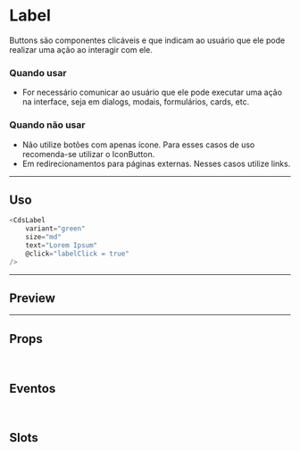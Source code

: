 # Label

Buttons são componentes clicáveis e que indicam ao usuário que ele pode realizar uma ação ao interagir com ele.

### Quando usar

- For necessário comunicar ao usuário que ele pode executar uma ação na interface,
  seja em dialogs, modais, formulários, cards, etc.

### Quando não usar

- Não utilize botões com apenas ícone. Para esses casos de uso recomenda-se utilizar o IconButton.
- Em redirecionamentos para páginas externas. Nesses casos utilize links.

---

## Uso

```js
<CdsLabel
	variant="green"
	size="md"
	text="Lorem Ipsum"
	@click="labelClick = true"
/>
```

---

## Preview

<PreviewContainer
	:component="CdsLabel"
	:events="cdsLabelEvents"
/>

---

## Props

<APITable
	name="Label"
	section="props"
/>
<br />

## Eventos

<APITable
	name="Label"
	section="events"
/>
<br />

## Slots

<APITable
	name="Label"
	section="slots"
/>

<script setup>
import CdsLabel from '@/components/Label.vue';

const cdsLabelEvents = [
	'label-click'
];
</script>
